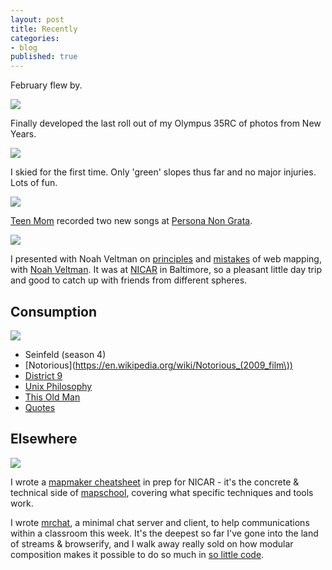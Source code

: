 ```yaml
---
layout: post
title: Recently
categories:
- blog
published: true
---
```


February flew by.

![](http://farm8.staticflickr.com/7440/12731752034_c6d90edf92_b.jpg)

Finally developed the last roll out of my Olympus 35RC of photos from New Years.

![](http://farm4.staticflickr.com/3698/12882159773_c69147b45c_b.jpg)

I skied for the first time. Only 'green' slopes thus far and no major injuries. Lots of fun.

![](http://farm8.staticflickr.com/7460/12882199073_20a8e0f4c2_b.jpg)

[Teen Mom](http://www.teenmomdc.com/) recorded two new songs at [Persona Non Grata](http://personanongratastudio.com/).

<img src='http://farm4.staticflickr.com/3707/12882666164_9927c76ab8_b.jpg' class='white-on-white' />

I presented with Noah Veltman on [principles](http://www.macwright.org/presentations/nicar/#0) and [mistakes](https://github.com/veltman/maps-nicar14) of web mapping, with [Noah Veltman](http://noahveltman.com/). It was at [NICAR](http://ire.org/conferences/nicar-2014/) in Baltimore, so a pleasant little day trip and good to catch up with friends from different spheres.

## Consumption

![](http://farm6.staticflickr.com/5520/12763098235_917f35e54b_b.jpg)

* Seinfeld (season 4)
* [Notorious](https://en.wikipedia.org/wiki/Notorious_(2009_film\))
* [District 9](https://en.wikipedia.org/wiki/District_9)
* [Unix Philosophy](http://www.faqs.org/docs/artu/ch01s06.html)
* [This Old Man](http://www.newyorker.com/reporting/2014/02/17/140217fa_fact_angell)
* [Quotes](http://worrydream.com/quotes/)

## Elsewhere

![](http://farm6.staticflickr.com/5496/12731494713_360e2ba2c8_b.jpg)

I wrote a [mapmaker cheatsheet](https://github.com/tmcw/mapmakers-cheatsheet) in prep for NICAR - it's the concrete & technical side of [mapschool](http://mapschool.io/), covering what specific techniques and tools work.

I wrote [mrchat](https://github.com/tmcw/mrchat), a minimal chat server and client, to help communications within a classroom this week. It's the deepest so far I've gone into the land of streams & browserify, and I walk away really sold on how modular composition makes it possible to do so much in [so little code](https://github.com/tmcw/mrchat/blob/master/server.js).